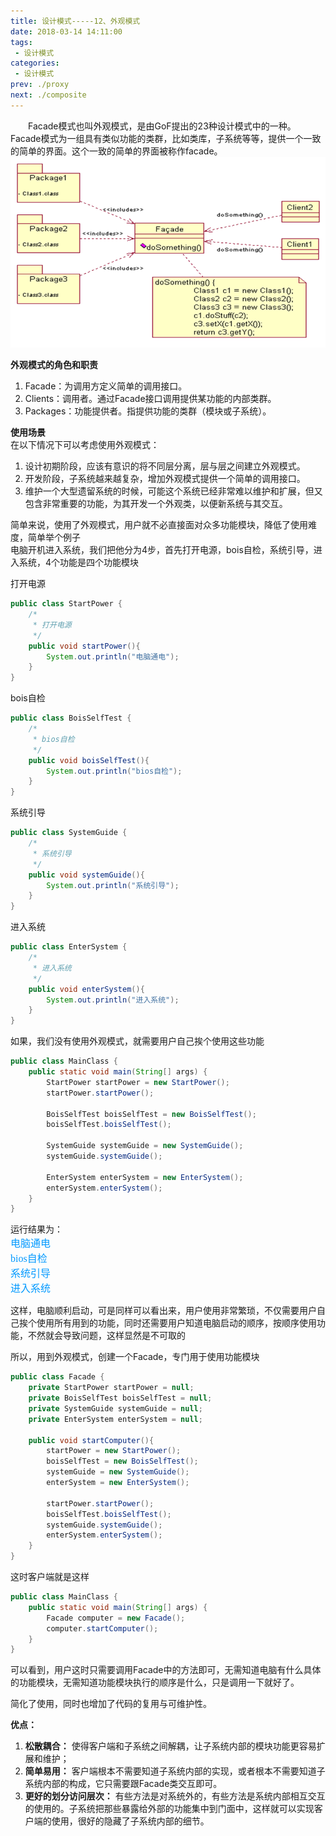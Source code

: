 ```yaml
---
title: 设计模式-----12、外观模式
date: 2018-03-14 14:11:00
tags:
 - 设计模式
categories:
 - 设计模式
prev: ./proxy
next: ./composite
---
```


&emsp;&emsp;Facade模式也叫外观模式，是由GoF提出的23种设计模式中的一种。Facade模式为一组具有类似功能的类群，比如类库，子系统等等，提供一个一致的简单的界面。这个一致的简单的界面被称作facade。
![外观模式](/img/blogs/2018/03/facade-structure.png)

**外观模式的角色和职责**  
1. Facade：为调用方定义简单的调用接口。　　
2. Clients：调用者。通过Facade接口调用提供某功能的内部类群。　　
3. Packages：功能提供者。指提供功能的类群（模块或子系统）。

**使用场景**  
在以下情况下可以考虑使用外观模式：
1. 设计初期阶段，应该有意识的将不同层分离，层与层之间建立外观模式。
2. 开发阶段，子系统越来越复杂，增加外观模式提供一个简单的调用接口。
3. 维护一个大型遗留系统的时候，可能这个系统已经非常难以维护和扩展，但又包含非常重要的功能，为其开发一个外观类，以便新系统与其交互。

简单来说，使用了外观模式，用户就不必直接面对众多功能模块，降低了使用难度，简单举个例子  
电脑开机进入系统，我们把他分为4步，首先打开电源，bois自检，系统引导，进入系统，4个功能是四个功能模块  

打开电源
``` java
public class StartPower {
    /*
     * 打开电源
     */
    public void startPower(){
        System.out.println("电脑通电");
    }
}
```

bois自检
``` java
public class BoisSelfTest {
    /*
     * bios自检
     */
    public void boisSelfTest(){
        System.out.println("bios自检");
    }
}
```

系统引导
``` java
public class SystemGuide {
    /*
     * 系统引导
     */
    public void systemGuide(){
        System.out.println("系统引导");
    } 
}
```

进入系统
``` java
public class EnterSystem {
    /*
     * 进入系统
     */
    public void enterSystem(){
        System.out.println("进入系统");
    }
}
```

如果，我们没有使用外观模式，就需要用户自己挨个使用这些功能
``` java
public class MainClass {
    public static void main(String[] args) {
        StartPower startPower = new StartPower(); 
        startPower.startPower();
        
        BoisSelfTest boisSelfTest = new BoisSelfTest();
        boisSelfTest.boisSelfTest();
        
        SystemGuide systemGuide = new SystemGuide();
        systemGuide.systemGuide();
        
        EnterSystem enterSystem = new EnterSystem();
        enterSystem.enterSystem();
    }
}
```

运行结果为：  
<font color=#0099ff size=3 face="黑体">电脑通电</font>  
<font color=#0099ff size=3 face="黑体">bios自检</font>  
<font color=#0099ff size=3 face="黑体">系统引导</font>  
<font color=#0099ff size=3 face="黑体">进入系统</font>  

这样，电脑顺利启动，可是同样可以看出来，用户使用非常繁琐，不仅需要用户自己挨个使用所有用到的功能，同时还需要用户知道电脑启动的顺序，按顺序使用功能，不然就会导致问题，这样显然是不可取的

所以，用到外观模式，创建一个Facade，专门用于使用功能模块
``` java
public class Facade {
    private StartPower startPower = null; 
    private BoisSelfTest boisSelfTest = null;
    private SystemGuide systemGuide = null;
    private EnterSystem enterSystem = null;
    
    public void startComputer(){
        startPower = new StartPower(); 
        boisSelfTest = new BoisSelfTest();
        systemGuide = new SystemGuide();
        enterSystem = new EnterSystem();
        
        startPower.startPower();
        boisSelfTest.boisSelfTest();
        systemGuide.systemGuide();
        enterSystem.enterSystem();
    }
}
```

这时客户端就是这样
``` java
public class MainClass {
    public static void main(String[] args) {
        Facade computer = new Facade();
        computer.startComputer();
    }
}
```
可以看到，用户这时只需要调用Facade中的方法即可，无需知道电脑有什么具体的功能模块，无需知道功能模块执行的顺序是什么，只是调用一下就好了。

简化了使用，同时也增加了代码的复用与可维护性。

**优点：**  
1. **松散耦合：** 使得客户端和子系统之间解耦，让子系统内部的模块功能更容易扩展和维护；
2. **简单易用：** 客户端根本不需要知道子系统内部的实现，或者根本不需要知道子系统内部的构成，它只需要跟Facade类交互即可。
3. **更好的划分访问层次：** 有些方法是对系统外的，有些方法是系统内部相互交互的使用的。子系统把那些暴露给外部的功能集中到门面中，这样就可以实现客户端的使用，很好的隐藏了子系统内部的细节。